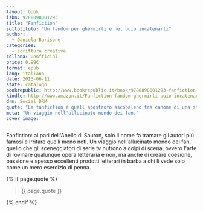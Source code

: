 ```yaml
---
layout: book
isbn: 9788898001293
title: "Fanfiction"
sottotitolo: "Un fandom per ghermirli e nel buio incatenarli"
author: 
  - Daniela Barisone
categories:
  - scrittura creativa
collana: unofficial
price: 0.99€
format: epub
lang: italiano
date: 2013-06-11
state: catalogo
bookrepublic: http://www.bookrepublic.it/book/9788898001293-fanfiction-un-fandom-per-ghermirli-e-nel-buio-incatenarli/
kindle: http://www.amazon.it/Fanfiction-fandom-ghermirli-buio-incatenarli-ebook/dp/B00DC4Q4PQ/
drm: Social DRM
quote: "La fanfiction è quell'apostrofo ascobaleno tra canone di una storia e l'Evil Chicken of the Doom"
meta: "Un viaggio nell'allucinato mondo dei fan."
cover_image:
---
```

Fanfiction: al pari dell'Anello di Sauron, solo il nome fa tramare gli autori più famosi e irritare quelli meno noti. Un viaggio nell'allucinato mondo dei fan, quello che gli sceneggiatori di serie tv nutrono a colpi di scena, ovvero l'arte di rovinare qualunque opera letteraria e non, ma anche di creare coesione, passione e spesso eccellenti prodotti letterari in barba a chi li vede solo come un mero esercizio di penna.

{% if page.quote %}
<blockquote>
    {{ page.quote }}
</blockquote>
{% endif %}